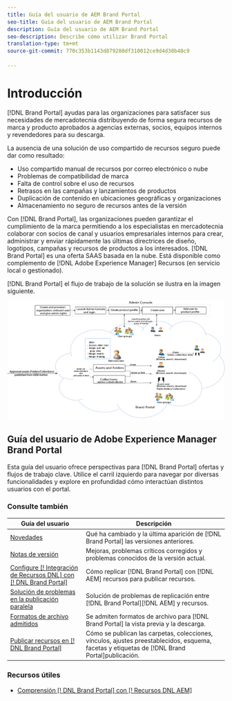 ```yaml
---
title: Guía del usuario de AEM Brand Portal
seo-title: Guía del usuario de AEM Brand Portal
description: Guía del usuario de AEM Brand Portal
seo-description: Describe cómo utilizar Brand Portal
translation-type: tm+mt
source-git-commit: 770c353b1143d879280df310012ce9d4d30b40c9

---
```



# Introducción

[!DNL Brand Portal] ayudas para las organizaciones para satisfacer sus necesidades de mercadotecnia distribuyendo de forma segura recursos de marca y producto aprobados a agencias externas, socios, equipos internos y revendedores para su descarga.

La ausencia de una solución de uso compartido de recursos seguro puede dar como resultado:

* Uso compartido manual de recursos por correo electrónico o nube
* Problemas de compatibilidad de marca
* Falta de control sobre el uso de recursos
* Retrasos en las campañas y lanzamientos de productos
* Duplicación de contenido en ubicaciones geográficas y organizaciones
* Almacenamiento no seguro de recursos antes de la versión

Con [!DNL Brand Portal], las organizaciones pueden garantizar el cumplimiento de la marca permitiendo a los especialistas en mercadotecnia colaborar con socios de canal y usuarios empresariales internos para crear, administrar y enviar rápidamente las últimas directrices de diseño, logotipos, campañas y recursos de productos a los interesados.
[!DNL Brand Portal] es una oferta SAAS basada en la nube. Está disponible como complemento de [!DNL Adobe Experience Manager] Recursos (en servicio local o gestionado).

[!DNL Brand Portal] el flujo de trabajo de la solución se ilustra en la imagen siguiente.

![](assets/BPWorkflow1.png)

## Guía del usuario de Adobe Experience Manager Brand Portal

Esta guía del usuario ofrece perspectivas para [!DNL Brand Portal] ofertas y flujos de trabajo clave. Utilice el carril izquierdo para navegar por diversas funcionalidades y explore en profundidad cómo interactúan distintos usuarios con el portal.

### Consulte también

| Guía del usuario | Descripción |
|--- |---|
| [Novedades](whats-new.md) | Qué ha cambiado y la última aparición de [!DNL Brand Portal] las versiones anteriores. |
| [Notas de versión](brand-portal-release-notes.md) | Mejoras, problemas críticos corregidos y problemas conocidos de la versión actual. |
| [Configure [! Integración de Recursos DNL] con [! DNL Brand Portal]](https://helpx.adobe.com/experience-manager/6-5/assets/using/brand-portal-configuring-integration.html) | Cómo replicar [!DNL Brand Portal] con [!DNL AEM] recursos para publicar recursos. |
| [Solución de problemas en la publicación paralela](troubleshoot-parallel-publishing.md) | Solución de problemas de replicación entre [!DNL Brand Portal][!DNL AEM] y recursos. |
| [Formatos de archivo admitidos](brand-portal-supported-formats.md) | Se admiten formatos de archivo para [!DNL Brand Portal] la vista previa y la descarga. |
| [Publicar recursos en [! DNL Brand Portal]](../TOC.md#publish) | Cómo se publican las carpetas, colecciones, vínculos, ajustes preestablecidos, esquema, facetas y etiquetas de [!DNL Brand Portal]publicación. |

### Recursos útiles

* [Comprensión [! DNL Brand Portal] con [! Recursos DNL AEM]](https://helpx.adobe.com/experience-manager/kt/assets/using/brand-portal-article-understand.html)
